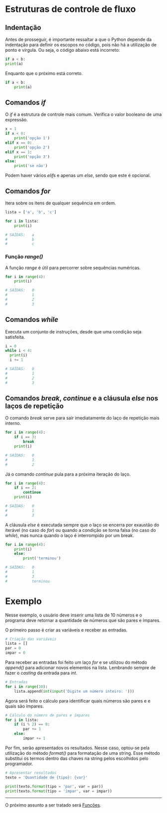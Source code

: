 # Estruturas de controle de fluxo

## Indentação

Antes de prosseguir, é importante ressaltar a que o Python depende da indentação para definir os escopos no código, pois não há a utilização de ponto e vírgula. Ou seja, o código abaixo está incorreto:

```python
if a < b:
print(a)
```

Enquanto que o próximo está correto.


```python
if a < b:
    print(a)
```

## Comandos *if*

O *if* é a estrutura de controle mais comum. Verifica o valor booleano de uma expressão.

```python
x = 1
if x < 0:
    print('opção 1')
elif x == 0:
    print('opção 2')
elif x == 1:
    print('opção 3')
else:
    print('se não')
```

Podem haver vários *elifs* e apenas um *else*, sendo que este é opcional.

## Comandos *for*

Itera sobre os itens de qualquer sequência em ordem.


```python
lista = ['a', 'b', 'c']

for i in lista:
    print(i)

# SAÍDAS:   a
#           b
#           c
```

### Função *range()*

A função *range* é útil para percorrer sobre sequências numéricas.

```python
for i in range(4):
    print(i)

# SAÍDAS:   0
#           1
#           2
#           3
```
## Comandos *while*

Executa um conjunto de instruções, desde que uma condição seja satisfeita.

```python
i = 0
while i < 4:
  print(i)
  i += 1

# SAÍDAS:   0
#           1
#           2
#           3
```

## Comandos *break*, *continue* e a cláusula *else* nos laços de repetição

O comando *break* serve para sair imediatamente do laço de repetição mais interno.

```python
for i in range(4):
    if i == 3:
        break
    print(i)

# SAÍDAS:   0
#           1
#           2
```

Já o comando *continue* pula para a próxima iteração do laço.

```python
for i in range(4):
    if i == 2:
        continue
    print(i)

# SAÍDAS:   0
#           1
#           3
```

A cláusula *else* é executada sempre que o laço se encerra por exaustão do iterável (no caso do *for*) ou quando a condição se torna falsa (no caso do *while*), mas nunca quando o laço é interrompido por um break.

```python
for i in range(4):
    print(i)
    else:
        print('terminou')

# SAÍDAS:   0
#           1
#           3
#           terminou
```

# Exemplo

Nesse exemplo, o usuário deve inserir uma lista de 10 números e o programa deve retornar a quantidade de números que são pares e ímpares.

O primeiro passo é criar as variáveis e receber as entradas.

```python
# Criação das variáveis
lista = []
par = 0
impar = 0
```
Para receber as entradas foi feito um laço *for* e se utilizou do método *append()* para adicionar novos elementos na lista. Lembrando sempre de fazer o *casting* da entrada para *int*.

```python
# Entradas
for i in range(10):
    lista.append(int(input('Digite um número inteiro: ')))
```

Agora será feito o cálculo para identificar quais números são pares e e quais são ímpares.

```python
# Cálculo do número de pares e ímpares
for i in lista:
    if (i % 2) == 0:
        par += 1
    else:
        impar += 1
```

Por fim, serão apresentados os resultados. Nesse caso, optou-se pela utilização do método *format()* para formatação de uma string. Esse método substitui os termos dentro das chaves na string pelos escolhidos pelo programador.

```python
# Apresentar resultados
texto = 'Quantidade de {tipo}: {var}'

print(texto.format(tipo = 'par', var = par))
print(texto.format(tipo = 'ímpar', var = impar))
```

* * *
O próximo assunto a ser tratado será [Funções](https://github.com/harielribeirof/treinamentoPython/blob/main/05%20-%20funcoes/funcoes.md).